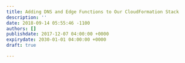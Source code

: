 ```yaml
---
title: Adding DNS and Edge Functions to Our CloudFormation Stack
description: ''
date: 2018-09-14 05:55:46 -1100
authors: []
publishdate: 2017-12-07 04:00:00 +0000
expirydate: 2030-01-01 04:00:00 +0000
draft: true

---
```

